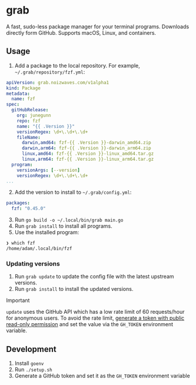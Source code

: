# grab

A fast, sudo-less package manager for your terminal programs. Downloads directly form GitHub. Supports macOS, Linux, and containers.

## Usage

1. Add a package to the local repository. For example, `~/.grab/repository/fzf.yml`:
```yaml
apiVersion: grab.noizwaves.com/v1alpha1
kind: Package
metadata:
  name: fzf
spec:
  gitHubRelease:
    org: junegunn
    repo: fzf
    name: "{{ .Version }}"
    versionRegex: \d+\.\d+\.\d+
    fileName:
      darwin,amd64: fzf-{{ .Version }}-darwin_amd64.zip
      darwin,arm64: fzf-{{ .Version }}-darwin_arm64.zip
      linux,amd64: fzf-{{ .Version }}-linux_amd64.tar.gz
      linux,arm64: fzf-{{ .Version }}-linux_arm64.tar.gz
  program:
    versionArgs: [--version]
    versionRegex: \d+\.\d+\.\d+
...
```

2. Add the version to install to `~/.grab/config.yml`:
```yaml
packages:
  fzf: "0.45.0"
```

3. Run `go build -o ~/.local/bin/grab main.go`
4. Run `grab install` to install all programs.
5. Use the installed program:
```sh
❯ which fzf
/home/adam/.local/bin/fzf
```

### Updating versions

1. Run `grab update` to update the config file with the latest upstream versions.
1. Run `grab install` to install the updated versions.

> [!IMPORTANT]
> `update` uses the GitHub API which has a low rate limit of 60 requests/hour for anonymous users. To avoid the rate limit, [generate a token with public read-only permission](https://docs.github.com/en/authentication/keeping-your-account-and-data-secure/managing-your-personal-access-tokens#creating-a-fine-grained-personal-access-token) and set the value via the `GH_TOKEN` environment variable.

## Development

1. Install `goenv`
1. Run `./setup.sh`
1. Generate a GitHub token and set it as the `GH_TOKEN` environment variable

